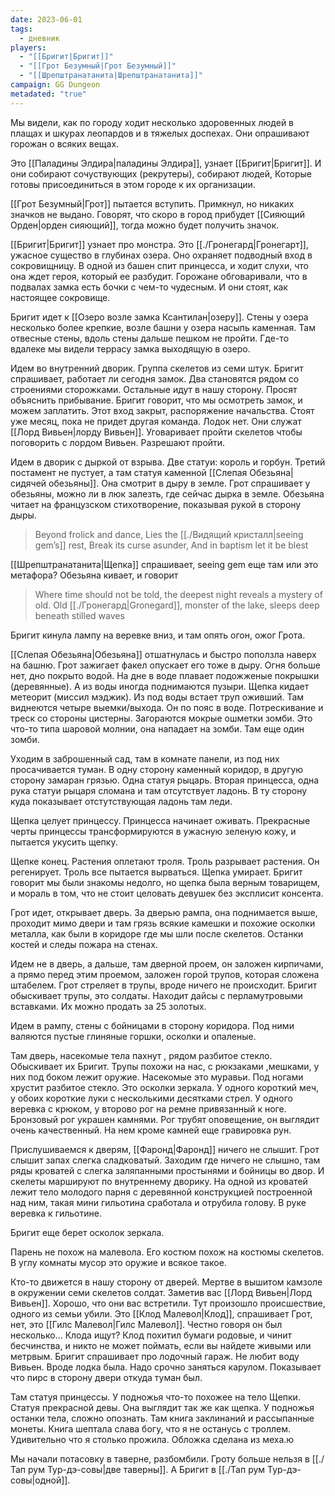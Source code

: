 ```yaml
---
date: 2023-06-01
tags:
  - дневник
players:
  - "[[Бригит|Бригит]]"
  - "[[Грот Безумный|Грот Безумный]]"
  - "[[Шрепштранатанита|Шрепштранатанита]]"
campaign: GG Dungeon
metadated: "true"
---
```


Мы видели, как по городу ходит несколько здоровенных людей в плащах и шкурах леопардов и в тяжелых доспехах. Они опрашивают горожан о всяких вещах.

Это [[Паладины Элдира|паладины Элдира]], узнает [[Бригит|Бригит]]. И они собирают сочуствующих (рекрутеры), собирают людей, Которые готовы присоединиться в этом городе к их организации.

[[Грот Безумный|Грот]] пытается вступить. Примкнул, но никаких значков не выдано. Говорят, что скоро в город прибудет [[Сияющий Орден|орден сияющий]], тогда можно будет получить значок.

[[Бригит|Бригит]] узнает про монстра. Это [[./Гронегард|Гронегарт]], ужасное существо в глубинах озера. Оно охраняет подводный вход в сокровищницу. В одной из башен спит принцесса, и ходит слухи, что она ждет героя, который ее разбудит. Горожане обговаривали, что в подвалах замка есть бочки с чем-то чудесным. И они стоят, как настоящее сокровище.

Бригит идет к [[Озеро возле замка Ксантилан|озеру]]. Стены у озера несколько более крепкие, возле башни у озера насыпь каменная. Там отвесные стены, вдоль стены дальше пешком не пройти. Где-то вдалеке мы видели террасу замка выходящую в озеро.

Идем во внутренний дворик. Группа скелетов из семи штук. Бригит спрашивает, работает ли сегодня замок. Два становятся рядом со строениями сторожками. Остальные идут в нашу сторону. Просят объяснить прибывание. Бригит говорит, что мы осмотреть замок, и можем заплатить. Этот вход закрыт, распоряжение начальства. Стоят уже месяц, пока не придет другая команда. Лодок нет. Они служат [[Лорд Вивьен|лорду Вивьен]]. Уговаривает пройти скелетов чтобы поговорить с лордом Вивьен. Разрешают пройти.

Идем в дворик с дыркой от взрыва. Две статуи: король и горбун. Третий постамент не пустует, а там статуя каменной [[Слепая Обезьяна|сидячей обезьяны]]. Она смотрит в дыру в земле. Грот спрашивает у обезьяны, можно ли в люк залезть, где сейчас дырка в земле. Обезьяна читает на французском стихотворение, показывая рукой в сторону дыры.

> Beyond frolick and dance,
> Lies the [[./Видящий кристалл|seeing gem’s]] rest,
> Break its curse asunder,
> And in baptism let it be blest

[[Шрепштранатанита|Щепка]] спрашивает, seeing gem еще там или это метафора? Обезьяна кивает, и говорит

> Where time should not be told, the deepest night reveals a mystery of old.
> Old [[./Гронегард|Gronegard]], monster of the lake, sleeps deep beneath stilled waves

Бригит кинула лампу на веревке вниз, и там опять огон, ожог Грота.

[[Слепая Обезьяна|Обезьяна]] отшатнулась и быстро поползла наверх на башню. Грот зажигает факел опускает его тоже в дыру. Огня больше нет, дно покрыто водой. На дне в воде плавает подожженые покрышки (деревянные). А из воды иногда поднимаются пузыри. Щепка кидает метеорит (миссил мэджик). Из под воды встает труп оживший. Там виднеются четыре выемки/выхода. Он по пояс в воде. Потрескивание и треск со стороны цистерны. Загораются мокрые ошметки зомби. Это что-то типа шаровой молнии, она нападает на зомби. Там еще один зомби.

Уходим в заброшенный сад, там в комнате панели, из под них просачивается туман. В одну сторону каменный коридор, в другую сторону замаран грязью. Одна статуя рыцарь. Вторая принцесса, одна рука статуи рыцаря сломана и там отсутствует ладонь. В ту сторону куда показывает отстутствующая ладонь там леди.

Щепка целует принцессу. Принцесса начинает оживать. Прекрасные черты принцессы трансформируются в ужасную зеленую кожу, и пытается укусить щепку.

Щепке конец. Растения оплетают троля. Троль разрывает растения. Он регенирует. Троль все пытается вырваться. Щепка умирает. Бригит говорит мы были знакомы недолго, но щепка была верным товарищем, и мораль в том, что не стоит целовать девушек без эксплисит консента.

Грот идет, открывает дверь. За дверью рампа, она поднимается выше, проходит мимо двери и там грязь всякие камешки и похожие осколки металла, как были в коридоре где мы шли после скелетов. Останки костей и следы пожара на стенах.

Идем не в дверь, а дальше, там дверной проем, он заложен кирпичами, а прямо перед этим проемом, заложен горой трупов, которая сложена штабелем. Грот стреляет в трупы, вроде ничего не происходит. Бригит обыскивает трупы, это солдаты. Находит дайсы с перламутровыми вставками. Их можно продать за 25 золотых.

Идем в рампу, стены с бойницами в сторону коридора. Под ними валяются пустые глиняные горшки, осколки и опаленые.

Там дверь, насекомые тела пахнут , рядом разбитое стекло. Обыскивает их Бригит. Трупы похожи на нас, с рюкзаками ,мешками, у них под боком лежит оружие. Насекомые это муравьи. Под ногами хрустит разбитое стекло. Это осколки зеркала. У одного короткий меч, у обоих короткие луки с несколькими десятками стрел. У одного веревка с крюком, у второво рог на ремне привязанный к ноге. Бронзовый рог украшен камнями. Рог трубят оповещение, он выглядит очень качественный. На нем кроме камней еще гравировка рун.

Прислушиваемся к дверям, [[Фаронд|Фаронд]] ничего не слышит. Грот слышит запах слегка сладковатый. Заходим где ничего не слышно, там ряды кроватей с слегка заляпанными простынями и бойницы во двор. И скелеты маршируют по внутреннему дворику. На одной из кроватей лежит тело молодого парня с деревянной конструкцией построенной над ним, такая мини гильотина сработала и отрубила голову. В руке веревка к гильотине.  

Бригит еще берет осколок зеркала.

Парень не похож на малевола. Его костюм похож на костюмы скелетов. В углу комнаты мусор это оружие и всякое такое.

Кто-то движется в нашу сторону от дверей. Мертве в вышитом камзоле в окружении семи скелетов солдат. Заметив вас [[Лорд Вивьен|Лорд Вивьен]]. Хорошо, что они вас встретили. Тут произошло происшествие, одного из семьи убили. Это [[Клод Малевол|Клод]], спрашивает Грот, нет, это [[Гилс Малевол|Гилс Малевол]]. Честно говоря он был несколько... Клода ищут? Клод похитил бумаги родовые, и чинит бесчинства, и никто не может поймать, если вы найдете живыми или метрвым. Бригит спрашивает про лодочный гараж. Не любит воду Вивьен. Вроде лодка была. Надо срочно заняться карулом. Показывает что пирс в сторону двери откуда туман был.

Там статуя принцессы. У подножья что-то похожее на тело Щепки. Статуя прекрасной девы. Она выглядит так же как щепка. У подножья останки тела, сложно опознать. Там книга заклинаний и рассыпанные монеты. Книга шептала слава богу, что я не останусь с троллем. Удивительно что я столько прожила. Обложка сделана из меха.ю

Мы начали потасовку в таверне, разбомбили. Гроту больше нельзя в [[./Тап рум Тур-дэ-совы|две таверны]]. А Бригит в [[./Тап рум Тур-дэ-совы|одной]].